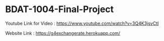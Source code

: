 # BDAT-1004-Final-Project

Youtube Link for Video : https://www.youtube.com/watch?v=3Q4K3jsvCtI

Website Link : https://g4exchangerate.herokuapp.com/

